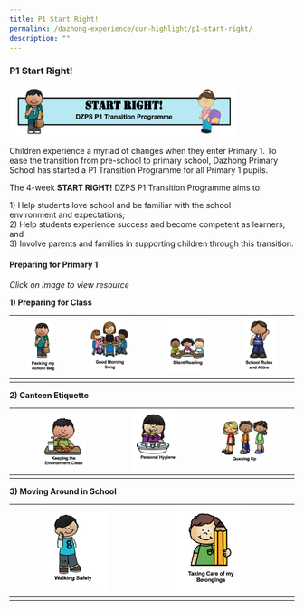```yaml
---
title: P1 Start Right!
permalink: /dazhong-experience/our-highlight/p1-start-right/
description: ""
---
```

### P1 Start Right! 

<img src="/images/p1sr1.png" style="width:80%">
		 
Children experience a myriad of changes when they enter Primary 1. To ease the transition from pre-school to primary school, Dazhong Primary School has started a P1 Transition Programme for all Primary 1 pupils.

  

The 4-week&nbsp;**START RIGHT!**&nbsp;DZPS P1 Transition Programme aims to:&nbsp;

1\) Help students love school and be familiar with the school environment&nbsp;and expectations;<br>
2) Help students experience success and become competent as learners; and <br>3) Involve parents and families in supporting children through this transition.

#### Preparing for Primary 1

_Click on image to view resource_

  

**1) Preparing for Class**


| <a href="https://drive.google.com/file/d/1CFGVdIwcB2tWspBSCLz6gfm_Lq1KrjX2/view">  <img style="width:55%" src="/images/p1sr3.png">  </a> 	| <a href="https://drive.google.com/file/d/1CSh390-tjutknVXSfwbXMU7OM7yMceU8/view">  <img style="width:55%" src="/images/p1sr4.png">  </a> 	|  <a href="https://drive.google.com/file/d/1E_p5AlzwSUlMkxhlOQRGWSMCnuAQ3qdB/view">  <img style="width:55%" src="/images/p1sr5.png">  </a>	|  <a href="https://drive.google.com/file/d/10S3Sg5mr-TaUpFRzhJmil6IFm3RTPtha/view">  <img style="width:55%" src="/images/p1sr6.png">  </a>	|
|---	|---	|---	|---	|
| 	|  	|  	|  	|

**2) Canteen Etiquette**

| <a href="https://drive.google.com/file/d/1UOvMoUIeJIriuIyOOEMpp6OgBqdK0tH8/view">  <img style="width:55%" src="/images/p1sr7.png"> 	|  </a><a href="https://drive.google.com/file/d/12Tap8hLVmDkmI-hKeRC6K6GZX-j_elf1/view">  <img style="width:55%" src="/images/p1sr8.png">	| </a><a href="https://drive.google.com/file/d/1EDbOHIMGCLERJ5SepeFY8Gnd_fsl4TLA/view">  <img style="width:55%" src="/images/p1sr9.png"> 	  	|
|---	|---	|---	|
|  	|  	|    	|
	
**3) Moving Around in School**
	
| </a><a href="https://drive.google.com/file/d/1vAzguejiUN9MR8eNTBKm2zYYdqPtNgev/view">  <img style="width:55%" src="/images/p1sr10.png"> 	| </a><a href="https://drive.google.com/file/d/1JpMZTc6uQMrE2BL6pu8jD2KgLCyZq8Nz/view">  <img style="width:55%" src="/images/p1sr11.png"> 	|  	|  	|
|---	|---	|---	|---	|
|  	|  	|  	|  	|</a>